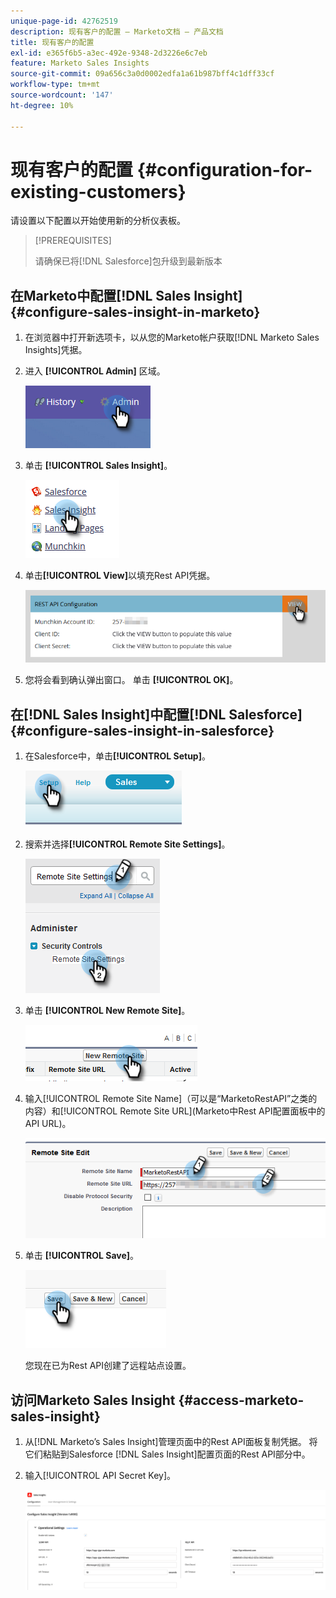 ```yaml
---
unique-page-id: 42762519
description: 现有客户的配置 — Marketo文档 — 产品文档
title: 现有客户的配置
exl-id: e365f6b5-a3ec-492e-9348-2d3226e6c7eb
feature: Marketo Sales Insights
source-git-commit: 09a656c3a0d0002edfa1a61b987bff4c1dff33cf
workflow-type: tm+mt
source-wordcount: '147'
ht-degree: 10%

---
```


# 现有客户的配置 {#configuration-for-existing-customers}

请设置以下配置以开始使用新的分析仪表板。

>[!PREREQUISITES]
>
>请确保已将[!DNL Salesforce]包升级到最新版本

## 在Marketo中配置[!DNL Sales Insight] {#configure-sales-insight-in-marketo}

1. 在浏览器中打开新选项卡，以从您的Marketo帐户获取[!DNL Marketo Sales Insights]凭据。

1. 进入 **[!UICONTROL Admin]** 区域。

   ![](assets/configuration-for-existing-customers-1.png)

1. 单击 **[!UICONTROL Sales Insight]**。

   ![](assets/configuration-for-existing-customers-2.png)

1. 单击&#x200B;**[!UICONTROL View]**&#x200B;以填充Rest API凭据。

   ![](assets/configuration-for-existing-customers-3.png)

1. 您将会看到确认弹出窗口。 单击 **[!UICONTROL OK]**。

## 在[!DNL Sales Insight]中配置[!DNL Salesforce] {#configure-sales-insight-in-salesforce}

1. 在Salesforce中，单击&#x200B;**[!UICONTROL Setup]**。

   ![](assets/configuration-for-existing-customers-4.png)

1. 搜索并选择&#x200B;**[!UICONTROL Remote Site Settings]**。

   ![](assets/configuration-for-existing-customers-5.png)

1. 单击 **[!UICONTROL New Remote Site]**。

   ![](assets/configuration-for-existing-customers-6.png)

1. 输入[!UICONTROL Remote Site Name]（可以是“MarketoRestAPI”之类的内容）和[!UICONTROL Remote Site URL]&#x200B;(Marketo中Rest API配置面板中的API URL)。

   ![](assets/configuration-for-existing-customers-7.png)

1. 单击 **[!UICONTROL Save]**。

   ![](assets/configuration-for-existing-customers-8.png)

   您现在已为Rest API创建了远程站点设置。

## 访问Marketo Sales Insight {#access-marketo-sales-insight}

1. 从[!DNL Marketo’s Sales Insight]管理页面中的Rest API面板复制凭据。 将它们粘贴到Salesforce [!DNL Sales Insight]配置页面的Rest API部分中。

1. 输入[!UICONTROL API Secret Key]。

   ![](assets/configuration-for-existing-customers-9.png)
